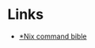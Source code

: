 # Links

- [*Nix command bible](https://dev.to/awwsmm/101-bash-commands-and-tips-for-beginners-to-experts-30je)
